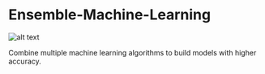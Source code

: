 Ensemble-Machine-Learning
========
![alt text]("https://raw.githubusercontent.com/skielosky/Training/master/Machine-Learning/Ensemble-Machine-Learning/emsemble-machine-learning.png")

Combine multiple machine learning algorithms to build models with higher accuracy.
